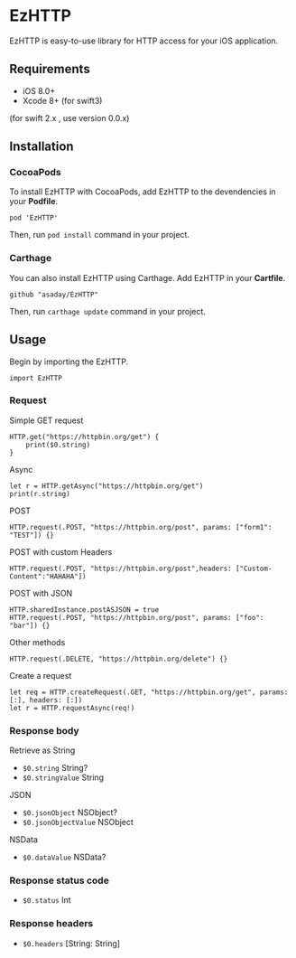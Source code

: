 
# EzHTTP

EzHTTP is easy-to-use library for HTTP access for your iOS application. 


## Requirements

- iOS 8.0+
- Xcode 8+ (for swift3)

(for swift 2.x , use version 0.0.x)

## Installation

### CocoaPods

To install EzHTTP with CocoaPods, add EzHTTP to the devendencies in your __Podfile__.

```
pod 'EzHTTP'
```

Then, run `pod install` command in your project. 

### Carthage

You can also install EzHTTP using Carthage. Add EzHTTP in your __Cartfile__. 

```
github "asaday/EzHTTP"
```

Then, run `carthage update` command in your project.

## Usage

Begin by importing the EzHTTP.

```
import EzHTTP
```

### Request

Simple GET request

```
HTTP.get("https://httpbin.org/get") {
	print($0.string)
}
```

Async

```
let r = HTTP.getAsync("https://httpbin.org/get")
print(r.string)
```

POST 

```
HTTP.request(.POST, "https://httpbin.org/post", params: ["form1": "TEST"]) {}
```

POST with custom Headers

```
HTTP.request(.POST, "https://httpbin.org/post",headers: ["Custom-Content":"HAHAHA"])
``` 

POST with JSON

```
HTTP.sharedInstance.postASJSON = true
HTTP.request(.POST, "https://httpbin.org/post", params: ["foo": "bar"]) {}
```

Other methods

```
HTTP.request(.DELETE, "https://httpbin.org/delete") {}
```

Create a request

```
let req = HTTP.createRequest(.GET, "https://httpbin.org/get", params: [:], headers: [:])
let r = HTTP.requestAsync(req!)
```

### Response body

Retrieve as String

- `$0.string` String?
- `$0.stringValue` String

JSON

- `$0.jsonObject` NSObject?
- `$0.jsonObjectValue` NSObject

NSData

- `$0.dataValue` NSData?

### Response status code

- `$0.status` Int

### Response headers

- `$0.headers` [String: String] 
